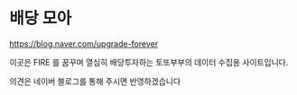 # 배당 모아

https://blog.naver.com/upgrade-forever

이곳은 FIRE 를 꿈꾸며 열심히 배당투자하는 토또부부의 데이터 수집용 사이트입니다.

의견은 네이버 블로그를 통해 주시면 반영하겠습니다
